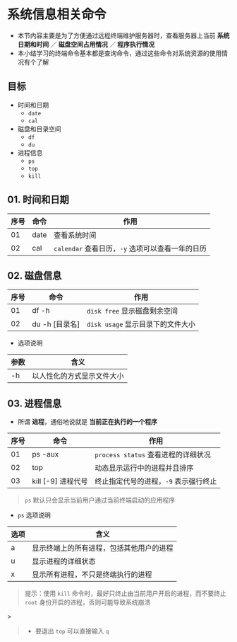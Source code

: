 # 系统信息相关命令

* 本节内容主要是为了方便通过远程终端维护服务器时，查看服务器上当前 **系统日期和时间** ／ **磁盘空间占用情况** ／ **程序执行情况**
* 本小结学习的终端命令基本都是查询命令，通过这些命令对系统资源的使用情况有个了解

## 目标

* 时间和日期
  * `date`
  * `cal`
* 磁盘和目录空间
  * `df`
  * `du`
* 进程信息
  * `ps`
  * `top`
  * `kill`

## 01. 时间和日期

| 序号 | 命令 | 作用 |
| --- | --- | --- |
| 01 | date | 查看系统时间 |
| 02 | cal | `calendar` 查看日历，`-y` 选项可以查看一年的日历 |

## 02. 磁盘信息

| 序号 | 命令 | 作用 |
| --- | --- | --- |
| 01 | df -h | `disk free` 显示磁盘剩余空间 |
| 02 | du -h \[目录名\] | `disk usage` 显示目录下的文件大小 |

* 选项说明

| 参数 | 含义 |
| --- | --- |
| -h | 以人性化的方式显示文件大小 |

## 03. 进程信息

* 所谓 **进程**，通俗地说就是 **当前正在执行的一个程序**

| 序号 | 命令 | 作用 |
| --- | --- | --- |
| 01 | ps -aux | `process status` 查看进程的详细状况 |
| 02 | top | 动态显示运行中的进程并且排序 |
| 03 | kill \[-9\] 进程代号 | 终止指定代号的进程，`-9` 表示强行终止 |

> `ps` 默认只会显示当前用户通过当前终端启动的应用程序

* `ps` 选项说明

| 选项 | 含义 |
| --- | --- |
| a | 显示终端上的所有进程，包括其他用户的进程 |
| u | 显示进程的详细状态 |
| x | 显示所有进程，不只是终端执行的进程 |

> 提示：使用 `kill` 命令时，最好只终止由当前用户开启的进程，而不要终止 `root` 身份开启的进程，否则可能导致系统崩溃

&gt;

> * 要退出 `top` 可以直接输入 `q`



